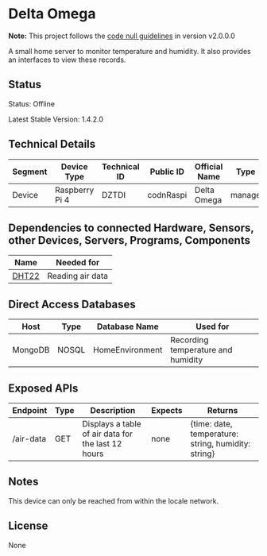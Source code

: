 # Delta Omega

**Note:** This project follows the [code null guidelines](https://github.com/code-null/organization/blob/main/guidelines.md) in version v2.0.0.0

A small home server to monitor temperature and humidity. It also provides an interfaces to view these records.

## Status

Status: Offline

Latest Stable Version: 1.4.2.0

## Technical Details

| Segment | Device Type    | Technical ID | Public ID | Official Name | Type   | Requires Accounts | Technology | Versioning                                   |
| ------- | -------------- | ------------ | --------- | ------------- | ------ | ----------------- | ---------- | -------------------------------------------- |
| Device  | Raspberry Pi 4 | DZTDI        | codnRaspi | Delta Omega   | manage | false             | NodeJS     | [CNV 1.0.0.0](../resources/cn_versioning.md) |

## Dependencies to connected Hardware, Sensors, other Devices, Servers, Programs, Components

| Name                                    | Needed for       |
| --------------------------------------- | ---------------- |
| [DHT22](https://learn.adafruit.com/dht) | Reading air data |

## Direct Access Databases

| Host    | Type  | Database Name   | Used for                           |
| ------- | ----- | --------------- | ---------------------------------- |
| MongoDB | NOSQL | HomeEnvironment | Recording temperature and humidity |

## Exposed APIs

| Endpoint  | Type | Description                                        | Expects | Returns                                             |
| --------- | ---- | -------------------------------------------------- | ------- | --------------------------------------------------- |
| /air-data | GET  | Displays a table of air data for the last 12 hours | none    | {time: date, temperature: string, humidity: string} |

## Notes

This device can only be reached from within the locale network.

## License

None
